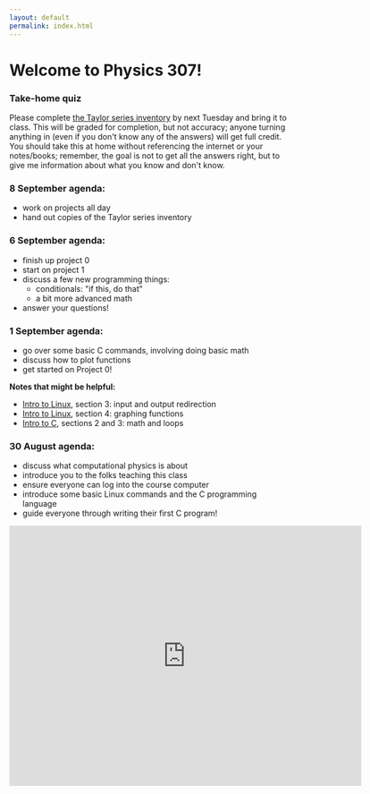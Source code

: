 ```yaml
---
layout: default
permalink: index.html
---
```


<h1> Welcome to Physics 307!</h1>

### Take-home quiz

Please complete <a href="taylor-series-inventory.pdf">the Taylor series inventory</a> by next Tuesday and bring it to class.
This will 
be graded for completion, but not accuracy; anyone turning anything in (even if you don't know any of the answers)
will get full credit. You should take this at home without referencing the internet or your notes/books; 
remember, the goal is not to get all the answers right, but to give me information about what you know and don't know.


### 8 September agenda:

* work on projects all day
* hand out copies of the Taylor series inventory

### 6 September agenda:

* finish up project 0
* start on project 1
* discuss a few new programming things:
   * conditionals: "if this, do that"
   * a bit more advanced math
* answer your questions!

### 1 September agenda:

* go over some basic C commands, involving doing basic math
* discuss how to plot functions
* get started on Project 0!

**Notes that might be helpful:**

* [Intro to Linux](notes/linux.html), section 3: input and output redirection
* [Intro to Linux](notes/linux.html), section 4: graphing functions
* [Intro to C](notes/c.html), sections 2 and 3: math and loops


### 30 August agenda:
* discuss what computational physics is about
* introduce you to the folks teaching this class
* ensure everyone can log into the course computer
* introduce some basic Linux commands and the C programming language
* guide everyone through writing their first C program!

<iframe width="630" height="465" src="https://www.youtube.com/embed/PrIk6dKcdoU" frameborder="0" allowfullscreen></iframe>
